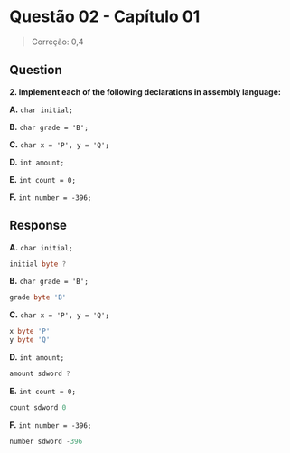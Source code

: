 # Questão 02 - Capítulo 01

> Correção: 0,4

## Question

**<p>2. Implement each of the following declarations in assembly language:</p>**
**<p>A.** ``char initial;``</p>
**<p>B.** ``char grade = 'B';``</p>
**<p>C.** ``char x = 'P', y = 'Q';``</p>
**<p>D.** ``int amount;``</p>
**<p>E.** ``int count = 0;``</p>
**<p>F.** ``int number = -396;``</p>

## Response

**<p>A.** ``char initial;``</p>

```asm
initial byte ?
```

**<p>B.** ``char grade = 'B';``</p>

```asm
grade byte 'B'
```

**<p>C.** ``char x = 'P', y = 'Q';``</p>

```asm
x byte 'P'
y byte 'Q'
```

**<p>D.** ``int amount;``</p>

```asm
amount sdword ?
```

**<p>E.** ``int count = 0;``</p>

```asm
count sdword 0
```

**<p>F.** ``int number = -396;``</p>

```asm
number sdword -396
```
